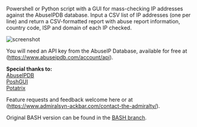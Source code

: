 Powershell or Python script with a GUI for mass-checking IP addresses against the AbuseIPDB database. Input a CSV list of IP addresses (one per line) and return a CSV-formatted report with abuse report information, country code, ISP and domain of each IP checked.

![screenshot](https://github.com/AdmiralSYN-ACKbar/bulkcheck/blob/master/example.PNG "Example Output")

You will need an API key from the AbuseIP Database, available for free at (https://www.abuseipdb.com/account/api).

<b>Special thanks to:</b> <br>
[AbuseIPDB](https://abuseipdb.com) <br>
[PoshGUI](https://poshgui.com) <br>
[Potatrix](https://github.com/Potatrix)

Feature requests and feedback welcome here or at (https://www.admiralsyn-ackbar.com/contact-the-admiralty/).

Original BASH version can be found in the [BASH branch](https://github.com/AdmiralSYN-ACKbar/bulkcheck/tree/BASH).
